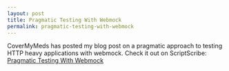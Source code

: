 ```yaml
---
layout: post
title: Pragmatic Testing With Webmock
permalink: pragmatic-testing-with-webmock
---
```


CoverMyMeds has posted my blog post on a pragmatic approach to testing HTTP heavy applications with webmock.
Check it out on ScriptScribe: [Pragmatic Testing With Webmock](https://www.scriptscribe.org/testing/pragmatic-testing-with-webmock/)
